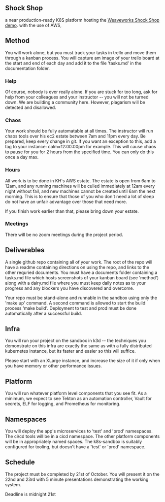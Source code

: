 
## Shock Shop

a near production-ready K8S platform hosting the [Weaveworks Shock Shop demo](https://github.com/microservices-demo).
with the use of AWS, 


## Method
You will work alone, but you must track your tasks in trello and move them through a kanban process. You will capture am image of your trello board at the start and end of each day and add it to the file 'tasks.md' in the documentation folder.

### Help
Of course, nobody is ever really alone. If you are stuck for too long, ask for help from your colleagues and your instructor -- you will not be turned down. We are building a community here. However, plagarism will be detected and disallowed.

### Chaos
Your work should be fully automatable at all times. The instructor will run chaos tools over his ec2 estate between 7am and 11pm every day. Be prepared, keep every change in git. If you want an exception to this, add a tag to your instance: calm=12:00:00pm for example. This will cause chaos to pause for you for 2 hours from the specified time. You can only do this once a day max.

### Hours
All work is to be done in KH's AWS estate. The estate is open from 6am to 12am, and any running machines will be culled immediately at 12am every night without fail, and new machines cannot be created until 6am the next morning. This is to ensure that those of you who don't need a lot of sleep do not have an unfair advantage over those that need more.

If you finish work earlier than that, please bring down your estate.

### Meetings
There will be no zoom meetings during the project period.

## Deliverables
A single github repo containing all of your work. The root of the repo will have a readme containing directions on using the repo, and links to the other requried documents. You must have a documents folder containing a tasks.md file which hosts screenshots of your kanban board (see 'method') along with a dairy.md file where you must keep daily notes as to your progress and any blockers you have discovered and overcome.

Your repo must be stand-alone and runnable in the sandbox using only the 'make up' command. A second command is allowed to start the build process 'make build'. Deployment to test and prod must be done automatically after a successful build.

## Infra
You will run your project on the sandbox in k3d -- the techniques you demonstrate on this infra are exactly the same as with a fully distributed kubernetes instance, but its faster and easier so this will suffice.

Please start with an XLarge instance, and increase the size of it if only when you have memory or other performance issues.

## Platform
You will run whatever platform level components that you see fit. As a minimum, we expect to see Tekton as an automation controller, Vault for secrets, ELF for logging, and Prometheus for monitoring.

## Namespaces
You will deploy the app's microservices to 'test' and 'prod' namespaces. The ci/cd tools will be in a cicd namespace. The other platform components will be in appropriately named spaces. The k8s-sandbox is suitably configured for tooling, but doesn't have a 'test' or 'prod' namespace.

## Schedule
The project must be completed by 21st of October. You will present it on the 22nd and 23rd with 5 minute presentations demonstrating the working system.

Deadline is midnight 21st
